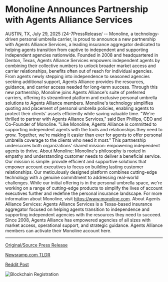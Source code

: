 # Monoline Announces Partnership with Agents Alliance Services

AUSTIN, TX, July 29, 2025 /24-7PressRelease/ -- Monoline, a technology-driven personal umbrella carrier, is proud to announce a new partnership with Agents Alliance Services, a leading insurance aggregator dedicated to helping agents transition from captive to independent and supporting independent agencies nationwide.  Founded in 2008 and headquartered in Denton, Texas, Agents Alliance Services empowers independent agents by combining their collective numbers to unlock broader market access and carrier relationships, benefits often out of reach for individual agencies. From agents newly stepping into independence to seasoned agencies seeking additional support, Agents Alliance provides the resources, guidance, and carrier access needed for long-term success.  Through this new partnership, Monoline joins Agents Alliance's suite of preferred carriers, offering its streamlined platform and exclusive personal umbrella solutions to Agents Alliance members. Monoline's technology simplifies quoting and placement of personal umbrella policies, enabling agents to protect their clients' assets efficiently while saving valuable time.  "We're thrilled to partner with Agents Alliance Services," said Ben Phillips, CEO and Co-Founder of Monoline. "Like Monoline, Agents Alliance is committed to supporting independent agents with the tools and relationships they need to grow. Together, we're making it easier than ever for agents to offer personal umbrella coverage to the clients who need it most."  This partnership underscores both organizations' shared mission: empowering independent agents to thrive.  About Monoline: Monoline's philosophy is rooted in empathy and understanding customer needs to deliver a beneficial service. Our mission is simple: provide efficient and supportive solutions that empower account executives to focus on building lasting customer relationships. Our meticulously designed platform combines cutting-edge technology with a genuine commitment to addressing real-world challenges. While our initial offering is in the personal umbrella space, we're working on a range of cutting-edge products to simplify the lives of account executives further and redefine the personal insurance landscape.  For more information about Monoline, visit https://www.monoline.com.   About Agents Alliance Services: Agents Alliance Services is a Texas-based insurance aggregator focused on helping agents transition to independence and supporting independent agencies with the resources they need to succeed. Since 2008, Agents Alliance has empowered agencies of all sizes with market access, operational support, and strategic guidance. Agents Alliance members can activate their Monoline account here. 

---

[Original/Source Press Release](https://www.24-7pressrelease.com/press-release/525227/monoline-announces-partnership-with-agents-alliance-services)
                    

[Newsramp.com TLDR](https://newsramp.com/curated-news/monoline-agents-alliance-partner-to-empower-independent-insurance-agents/7291122bb4c0b772f7230a8e31392607) 

 



[Reddit Post](https://www.reddit.com/r/newsramp/comments/1mc523i/monoline_agents_alliance_partner_to_empower/) 



![Blockchain Registration](https://cdn.newsramp.app/24-7PressRelease/qrcode/257/29/mask34a5.webp)